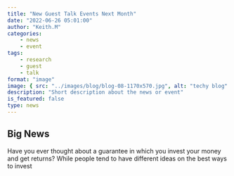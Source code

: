 ```yaml
---
title: "New Guest Talk Events Next Month"
date: "2022-06-26 05:01:00"
author: "Keith.M"
categories:
    - news
    - event
tags:
    - research
    - guest
    - talk
format: "image"
image: { src: "../images/blog/blog-08-1170x570.jpg", alt: "techy blog" }
description: "Short description about the news or event"
is_featured: false
type: news
---
```


## Big News

Have you ever thought about a guarantee in which you invest your money and get returns? While people tend to have different ideas on the best ways to invest
